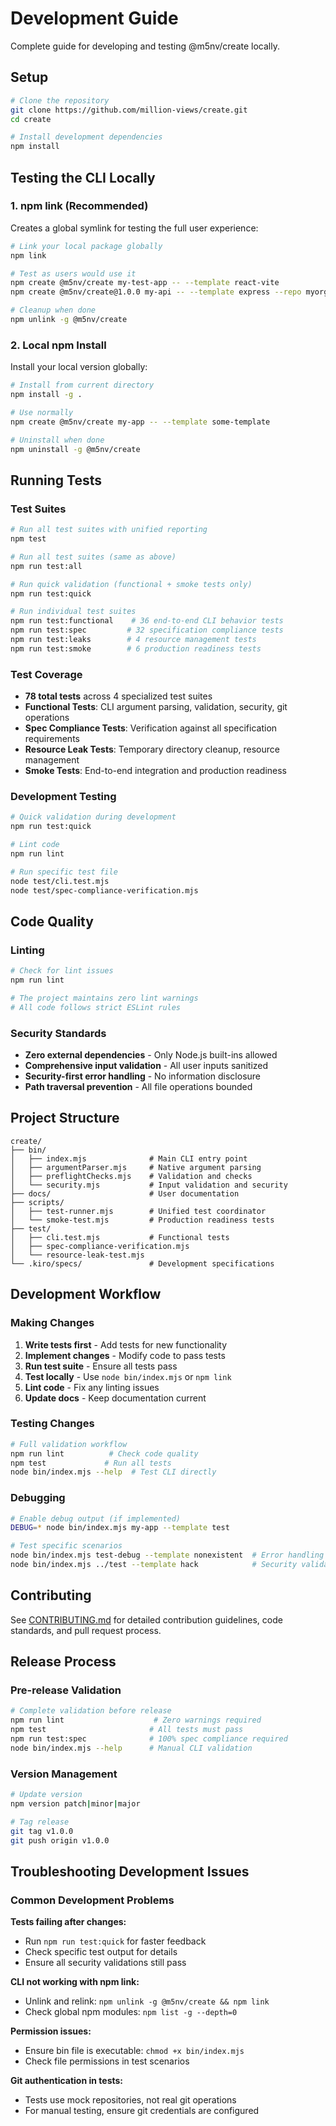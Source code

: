 # Development Guide

Complete guide for developing and testing @m5nv/create locally.

## Setup

```bash
# Clone the repository
git clone https://github.com/million-views/create.git
cd create

# Install development dependencies
npm install
```

## Testing the CLI Locally

### 1. npm link (Recommended)

Creates a global symlink for testing the full user experience:

```bash
# Link your local package globally
npm link

# Test as users would use it
npm create @m5nv/create my-test-app -- --template react-vite
npm create @m5nv/create@1.0.0 my-api -- --template express --repo myorg/templates

# Cleanup when done
npm unlink -g @m5nv/create
```

### 2. Local npm Install

Install your local version globally:

```bash
# Install from current directory
npm install -g .

# Use normally
npm create @m5nv/create my-app -- --template some-template

# Uninstall when done
npm uninstall -g @m5nv/create
```

## Running Tests

### Test Suites

```bash
# Run all test suites with unified reporting
npm test

# Run all test suites (same as above)
npm run test:all

# Run quick validation (functional + smoke tests only)
npm run test:quick

# Run individual test suites
npm run test:functional    # 36 end-to-end CLI behavior tests
npm run test:spec         # 32 specification compliance tests
npm run test:leaks        # 4 resource management tests
npm run test:smoke        # 6 production readiness tests
```

### Test Coverage

- **78 total tests** across 4 specialized test suites
- **Functional Tests**: CLI argument parsing, validation, security, git operations
- **Spec Compliance Tests**: Verification against all specification requirements
- **Resource Leak Tests**: Temporary directory cleanup, resource management
- **Smoke Tests**: End-to-end integration and production readiness

### Development Testing

```bash
# Quick validation during development
npm run test:quick

# Lint code
npm run lint

# Run specific test file
node test/cli.test.mjs
node test/spec-compliance-verification.mjs
```

## Code Quality

### Linting

```bash
# Check for lint issues
npm run lint

# The project maintains zero lint warnings
# All code follows strict ESLint rules
```

### Security Standards

- **Zero external dependencies** - Only Node.js built-ins allowed
- **Comprehensive input validation** - All user inputs sanitized
- **Security-first error handling** - No information disclosure
- **Path traversal prevention** - All file operations bounded

## Project Structure

```
create/
├── bin/
│   ├── index.mjs              # Main CLI entry point
│   ├── argumentParser.mjs     # Native argument parsing
│   ├── preflightChecks.mjs    # Validation and checks
│   └── security.mjs           # Input validation and security
├── docs/                      # User documentation
├── scripts/
│   ├── test-runner.mjs        # Unified test coordinator
│   └── smoke-test.mjs         # Production readiness tests
├── test/
│   ├── cli.test.mjs           # Functional tests
│   ├── spec-compliance-verification.mjs
│   └── resource-leak-test.mjs
└── .kiro/specs/               # Development specifications
```

## Development Workflow

### Making Changes

1. **Write tests first** - Add tests for new functionality
2. **Implement changes** - Modify code to pass tests
3. **Run test suite** - Ensure all tests pass
4. **Test locally** - Use `node bin/index.mjs` or `npm link`
5. **Lint code** - Fix any linting issues
6. **Update docs** - Keep documentation current

### Testing Changes

```bash
# Full validation workflow
npm run lint          # Check code quality
npm test             # Run all tests
node bin/index.mjs --help  # Test CLI directly
```

### Debugging

```bash
# Enable debug output (if implemented)
DEBUG=* node bin/index.mjs my-app --template test

# Test specific scenarios
node bin/index.mjs test-debug --template nonexistent  # Error handling
node bin/index.mjs ../test --template hack            # Security validation
```

## Contributing

See [CONTRIBUTING.md](../CONTRIBUTING.md) for detailed contribution guidelines, code standards, and pull request process.

## Release Process

### Pre-release Validation

```bash
# Complete validation before release
npm run lint                    # Zero warnings required
npm test                       # All tests must pass
npm run test:spec              # 100% spec compliance required
node bin/index.mjs --help      # Manual CLI validation
```

### Version Management

```bash
# Update version
npm version patch|minor|major

# Tag release
git tag v1.0.0
git push origin v1.0.0
```

## Troubleshooting Development Issues

### Common Development Problems

**Tests failing after changes:**

- Run `npm run test:quick` for faster feedback
- Check specific test output for details
- Ensure all security validations still pass

**CLI not working with npm link:**

- Unlink and relink: `npm unlink -g @m5nv/create && npm link`
- Check global npm modules: `npm list -g --depth=0`

**Permission issues:**

- Ensure bin file is executable: `chmod +x bin/index.mjs`
- Check file permissions in test scenarios

**Git authentication in tests:**

- Tests use mock repositories, not real git operations
- For manual testing, ensure git credentials are configured
